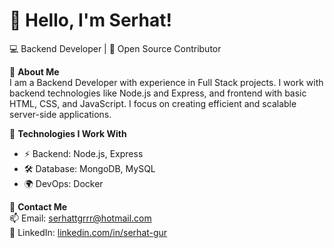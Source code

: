 # 👋 Hello, I'm Serhat!  
💻 Backend Developer | 🚀 Open Source Contributor

🔹 **About Me**  
I am a Backend Developer with experience in Full Stack projects. I work with backend technologies like Node.js and Express, and frontend with basic HTML, CSS, and JavaScript. I focus on creating efficient and scalable server-side applications.

🔹 **Technologies I Work With**  
- ⚡ Backend: Node.js, Express  
- 🛠️ Database: MongoDB, MySQL  
- 🌍 DevOps: Docker  

🔹 **Contact Me**  
📫 Email: [serhattgrrr@hotmail.com](mailto:serhattgrrr@hotmail.com)  
💼 LinkedIn: [linkedin.com/in/serhat-gur](https://www.linkedin.com/in/serhat-gur/)  
